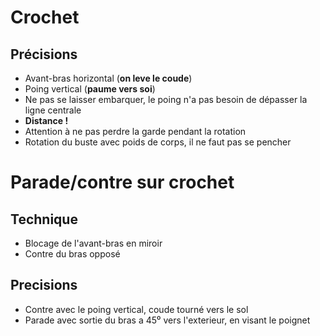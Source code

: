 # Crochet

## Précisions
- Avant-bras horizontal (**on leve le coude**)
- Poing vertical (**paume vers soi**)
- Ne pas se laisser embarquer, le poing n'a pas besoin de dépasser la ligne centrale
- **Distance !**
- Attention à ne pas perdre la garde pendant la rotation
- Rotation du buste avec poids de corps, il ne faut pas se pencher

# Parade/contre sur crochet

## Technique
- Blocage de l'avant-bras en miroir
- Contre du bras opposé

## Precisions
- Contre avec le poing vertical, coude tourné vers le sol
- Parade avec sortie du bras a 45⁰ vers l'exterieur, en visant le poignet
